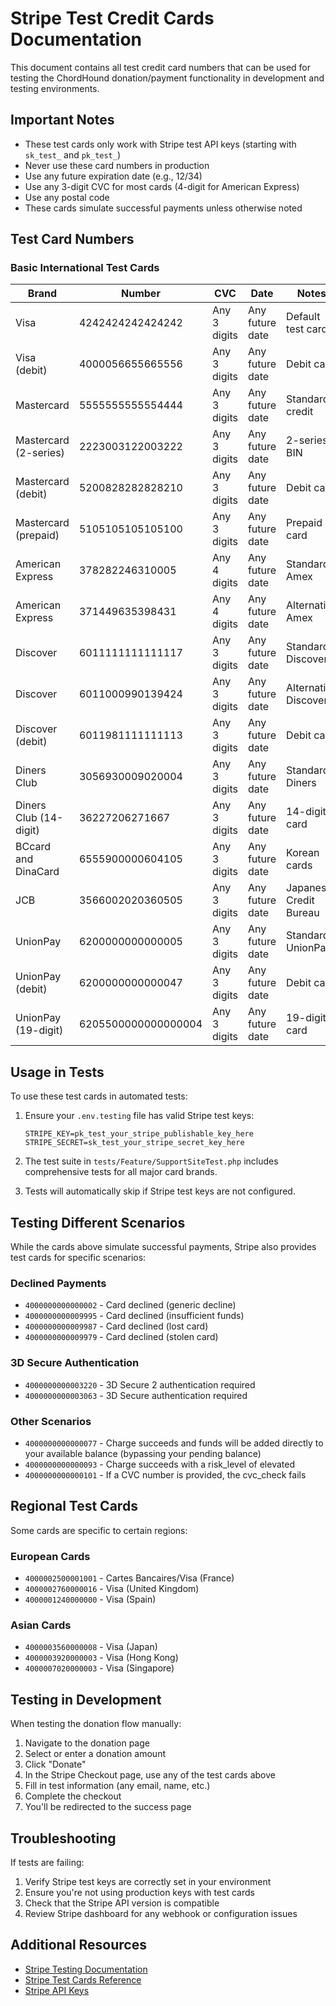 # Stripe Test Credit Cards Documentation

This document contains all test credit card numbers that can be used for testing the ChordHound donation/payment functionality in development and testing environments.

## Important Notes

- These test cards only work with Stripe test API keys (starting with `sk_test_` and `pk_test_`)
- Never use these card numbers in production
- Use any future expiration date (e.g., 12/34)
- Use any 3-digit CVC for most cards (4-digit for American Express)
- Use any postal code
- These cards simulate successful payments unless otherwise noted

## Test Card Numbers

### Basic International Test Cards

| Brand | Number | CVC | Date | Notes |
|-------|--------|-----|------|-------|
| Visa | 4242424242424242 | Any 3 digits | Any future date | Default test card |
| Visa (debit) | 4000056655665556 | Any 3 digits | Any future date | Debit card |
| Mastercard | 5555555555554444 | Any 3 digits | Any future date | Standard credit |
| Mastercard (2-series) | 2223003122003222 | Any 3 digits | Any future date | 2-series BIN |
| Mastercard (debit) | 5200828282828210 | Any 3 digits | Any future date | Debit card |
| Mastercard (prepaid) | 5105105105105100 | Any 3 digits | Any future date | Prepaid card |
| American Express | 378282246310005 | Any 4 digits | Any future date | Standard Amex |
| American Express | 371449635398431 | Any 4 digits | Any future date | Alternative Amex |
| Discover | 6011111111111117 | Any 3 digits | Any future date | Standard Discover |
| Discover | 6011000990139424 | Any 3 digits | Any future date | Alternative Discover |
| Discover (debit) | 6011981111111113 | Any 3 digits | Any future date | Debit card |
| Diners Club | 3056930009020004 | Any 3 digits | Any future date | Standard Diners |
| Diners Club (14-digit) | 36227206271667 | Any 3 digits | Any future date | 14-digit card |
| BCcard and DinaCard | 6555900000604105 | Any 3 digits | Any future date | Korean cards |
| JCB | 3566002020360505 | Any 3 digits | Any future date | Japanese Credit Bureau |
| UnionPay | 6200000000000005 | Any 3 digits | Any future date | Standard UnionPay |
| UnionPay (debit) | 6200000000000047 | Any 3 digits | Any future date | Debit card |
| UnionPay (19-digit) | 6205500000000000004 | Any 3 digits | Any future date | 19-digit card |

## Usage in Tests

To use these test cards in automated tests:

1. Ensure your `.env.testing` file has valid Stripe test keys:
   ```
   STRIPE_KEY=pk_test_your_stripe_publishable_key_here
   STRIPE_SECRET=sk_test_your_stripe_secret_key_here
   ```

2. The test suite in `tests/Feature/SupportSiteTest.php` includes comprehensive tests for all major card brands.

3. Tests will automatically skip if Stripe test keys are not configured.

## Testing Different Scenarios

While the cards above simulate successful payments, Stripe also provides test cards for specific scenarios:

### Declined Payments
- `4000000000000002` - Card declined (generic decline)
- `4000000000009995` - Card declined (insufficient funds)
- `4000000000009987` - Card declined (lost card)
- `4000000000009979` - Card declined (stolen card)

### 3D Secure Authentication
- `4000000000003220` - 3D Secure 2 authentication required
- `4000000000003063` - 3D Secure authentication required

### Other Scenarios
- `4000000000000077` - Charge succeeds and funds will be added directly to your available balance (bypassing your pending balance)
- `4000000000000093` - Charge succeeds with a risk_level of elevated
- `4000000000000101` - If a CVC number is provided, the cvc_check fails

## Regional Test Cards

Some cards are specific to certain regions:

### European Cards
- `4000002500001001` - Cartes Bancaires/Visa (France)
- `4000002760000016` - Visa (United Kingdom)
- `4000001240000000` - Visa (Spain)

### Asian Cards
- `4000003560000008` - Visa (Japan)
- `4000003920000003` - Visa (Hong Kong)
- `4000007020000003` - Visa (Singapore)

## Testing in Development

When testing the donation flow manually:

1. Navigate to the donation page
2. Select or enter a donation amount
3. Click "Donate"
4. In the Stripe Checkout page, use any of the test cards above
5. Fill in test information (any email, name, etc.)
6. Complete the checkout
7. You'll be redirected to the success page

## Troubleshooting

If tests are failing:

1. Verify Stripe test keys are correctly set in your environment
2. Ensure you're not using production keys with test cards
3. Check that the Stripe API version is compatible
4. Review Stripe dashboard for any webhook or configuration issues

## Additional Resources

- [Stripe Testing Documentation](https://stripe.com/docs/testing)
- [Stripe Test Cards Reference](https://stripe.com/docs/testing#cards)
- [Stripe API Keys](https://dashboard.stripe.com/test/apikeys)